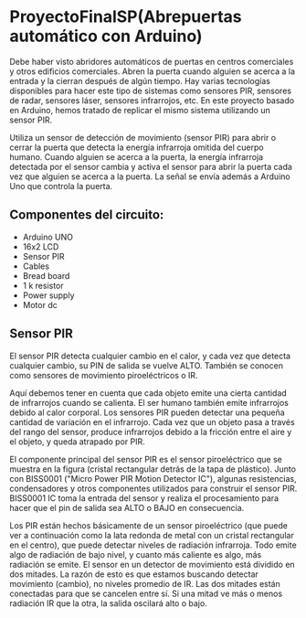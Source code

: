 # ProyectoFinalSP(Abrepuertas automático con Arduino)

Debe haber visto abridores automáticos de puertas en centros comerciales y otros edificios comerciales. Abren la puerta cuando alguien se acerca a la entrada y la cierran después de algún tiempo. Hay varias tecnologías disponibles para hacer este tipo de sistemas como sensores PIR, sensores de radar, sensores láser, sensores infrarrojos, etc. En este proyecto basado en Arduino, hemos tratado de replicar el mismo sistema utilizando un sensor PIR.

Utiliza un sensor de detección de movimiento (sensor PIR) para abrir o cerrar la puerta que detecta la energía infrarroja omitida del cuerpo humano. Cuando alguien se acerca a la puerta, la energía infrarroja detectada por el sensor cambia y activa el sensor para abrir la puerta cada vez que alguien se acerca a la puerta. La señal se envía además a Arduino Uno que controla la puerta.

## Componentes del circuito:
* Arduino UNO
* 16x2 LCD
* Sensor PIR 
* Cables
* Bread board
* 1 k resistor
* Power supply
* Motor dc
  
## Sensor PIR

El sensor PIR detecta cualquier cambio en el calor, y cada vez que detecta cualquier cambio, su PIN de salida se vuelve ALTO. También se conocen como sensores de movimiento piroeléctricos o IR.

Aquí debemos tener en cuenta que cada objeto emite una cierta cantidad de infrarrojos cuando se calienta. El ser humano también emite infrarrojos debido al calor corporal. Los sensores PIR pueden detectar una pequeña cantidad de variación en el infrarrojo. Cada vez que un objeto pasa a través del rango del sensor, produce infrarrojos debido a la fricción entre el aire y el objeto, y queda atrapado por PIR.

El componente principal del sensor PIR es el sensor piroeléctrico que se muestra en la figura (cristal rectangular detrás de la tapa de plástico). Junto con BISS0001 ("Micro Power PIR Motion Detector IC"), algunas resistencias, condensadores y otros componentes utilizados para construir el sensor PIR. BISS0001 IC toma la entrada del sensor y realiza el procesamiento para hacer que el pin de salida sea ALTO o BAJO en consecuencia.


Los PIR están hechos básicamente de un sensor piroeléctrico (que puede ver a continuación como la lata redonda de metal con un cristal rectangular en el centro), que puede detectar niveles de radiación infrarroja. Todo emite algo de radiación de bajo nivel, y cuanto más caliente es algo, más radiación se emite. El sensor en un detector de movimiento está dividido en dos mitades. La razón de esto es que estamos buscando detectar movimiento (cambio), no niveles promedio de IR. Las dos mitades están conectadas para que se cancelen entre sí. Si una mitad ve más o menos radiación IR que la otra, la salida oscilará alto o bajo.
